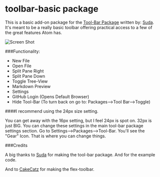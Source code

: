 # toolbar-basic package

This is a basic add-on package for the [Tool-Bar Package](https://github.com/suda/tool-bar) written by:  [Suda](https://github.com/suda). It's meant to be a really basic toolbar offering practical access to a few of the great features Atom has.

![Screen Shot](https://raw.githubusercontent.com/mattlovaglio/toolbar-basic/master/images/screen-shot.jpeg)

###Functionality:

* New File
* Open File
* Split Pane Right
* Split Pane Down
* Toggle Tree-View
* Markdown Preview
* Settings
* GitHub Login (Opens Default Browser)
* Hide Tool-Bar (To turn back on go to: Packages-->Tool Bar-->Toggle)

####I recommend using the 24px size setting.

You can get away with the 16px setting, but I feel 24px is spot on. 32px is just BIG. You can change these settings in the main tool-bar package settings section. Go to Settings-->Packages-->Tool-Bar. You'll see the "Gear" Icon. That is where you can change things.

###Credits

A big thanks to [Suda](https://github.com/suda) for making the tool-bar package. And for the example code.

And to [CakeCatz](https://github.com/cakecatz) for making the flex-toolbar.
